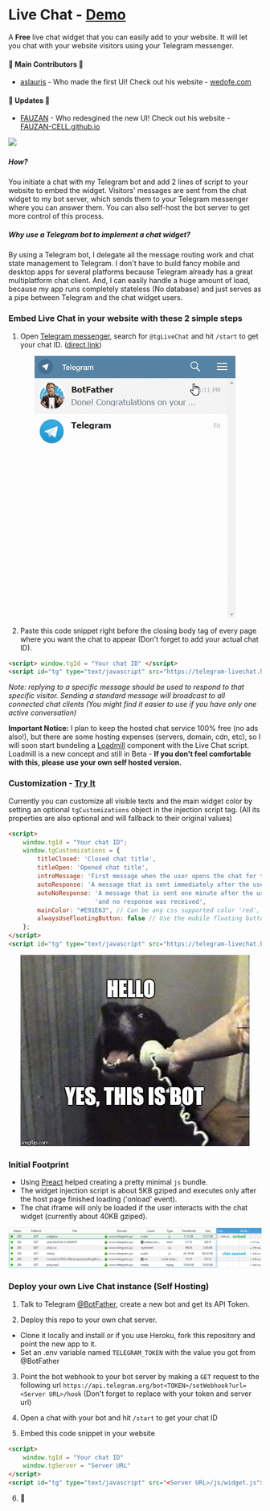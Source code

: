 # Live Chat - [Demo](https://telegram-livechat.herokuapp.com/)

A **Free** live chat widget that you can easily add to your website. It will let you chat with your website visitors using your Telegram messenger. 

#### :tada: Main Contributors :tada:
- [aslauris](https://github.com/aslauris) - Who made the first UI! Check out his website - [wedofe.com](https://www.wedofe.com/)

#### :tada: Updates :tada:
- [FAUZAN](https://github.com/FZain1710) - Who redesgined the new UI! Check out his website - [FAUZAN-CELL.github.io](https://FAUZAN-CELL.github.io/)

![](https://user-images.githubusercontent.com/5776439/40442974-c107cb4a-5e79-11e8-8af1-4d2c8be14f48.gif)

##### How?
You initiate a chat with my Telegram bot and add 2 lines of script to your website to embed the widget. Visitors' messages are sent from the chat widget to my bot server, which sends them to your Telegram messenger where you can answer them. You can also self-host the bot server to get more control of this process.

##### Why use a Telegram bot to implement a chat widget?
By using a Telegram bot, I delegate all the message routing work and chat state management to Telegram. I don't have to build fancy mobile and desktop apps for several platforms because Telegram already has a great multiplatform chat client. And, I can easily handle a huge amount of load, because my app runs completely stateless (No database) and just serves as a pipe between Telegram and the chat widget users.

### Embed Live Chat in your website with these 2 simple steps

1. Open [Telegram messenger](https://web.telegram.org/), search for `@tgLiveChat` and hit `/start` to get your chat ID. ([direct link](https://web.telegram.org/#/im?p=@tgLiveChatBot))

  <p align="center"> <img src="docs/bot-start.gif"/> </p>

2. Paste this code snippet right before the closing body tag of every page where you want the chat to appear 
(Don't forget to add your actual chat ID). 

```html
<script> window.tgId = "Your chat ID" </script>
<script id="tg" type="text/javascript" src="https://telegram-livechat.herokuapp.com/js/widget.js"></script>
```

*Note: replying to a specific message should be used to respond to that specific visitor. Sending a standard message will broadcast to all connected chat clients (You might find it easier to use if you have only one active conversation)*

**Important Notice:** I plan to keep the hosted chat service 100% free (no ads also!), but there are some hosting expenses (servers, domain, cdn, etc), so I will soon start bundeling a [Loadmill](https://www.loadmill.com) component with the Live Chat script. Loadmill is a new concept and still in Beta - **If you don't feel comfortable with this, please use your own self hosted version.**

### Customization - [Try It](https://jsfiddle.net/z9ffzr9n/6/)
Currently you can customize all visible texts and the main widget color by setting an optional `tgCustomizations` object in the injection script tag. (All its properties are also optional and will fallback to their original values)
```html
<script> 
    window.tgId = "Your chat ID";
    window.tgCustomizations = {
        titleClosed: 'Closed chat title',
        titleOpen: 'Opened chat title',
        introMessage: 'First message when the user opens the chat for the first time',
        autoResponse: 'A message that is sent immediately after the user sends its first message',
        autoNoResponse: 'A message that is sent one minute after the user sends its first message ' +
                        'and no response was received',
        mainColor: "#E91E63", // Can be any css supported color 'red', 'rgb(255,87,34)', etc
        alwaysUseFloatingButton: false // Use the mobile floating button also on large screens
    };
</script>
<script id="tg" type="text/javascript" src="https://telegram-livechat.herokuapp.com/js/widget.js"></script>
```

<p align="center"> <img src="docs/hello.jpg"/> </p>

### Initial Footprint
  - Using [Preact](https://github.com/developit/preact) helped creating a pretty minimal `js` bundle.
  - The widget injection script is about 5KB gziped and executes only after the host page finished loading ('onload' event).
  - The chat iframe will only be loaded if the user interacts with the chat widget (currently about 40KB gziped).
  
![](docs/footprint.png)

### Deploy your own Live Chat instance (Self Hosting)
1. Talk to Telegram [@BotFather](https://t.me/botfather), create a new bot and get its API Token.

2. Deploy this repo to your own chat server. 
  - Clone it locally and install or if you use Heroku, fork this repository and point the new app to it.
  - Set an .env variable named `TELEGRAM_TOKEN` with the value you got from @BotFather

3. Point the bot webhook to your bot server by making a `GET` request to the following url
  `https://api.telegram.org/bot<TOKEN>/setWebhook?url=<Server URL>/hook`
  (Don't forget to replace with your token and server url)

4. Open a chat with your bot and hit `/start` to get your chat ID

5. Embed this code snippet in your website
  ```html
  <script> 
      window.tgId = "Your chat ID"
      window.tgServer = "Server URL"
  </script>
  <script id="tg" type="text/javascript" src="<Server URL>/js/widget.js"></script>
  ```
6. :tada:
